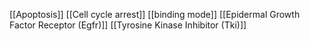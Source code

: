 [[Apoptosis]]
[[Cell cycle arrest]]
[[binding mode]]
[[Epidermal Growth Factor Receptor (Egfr)]]
[[Tyrosine Kinase Inhibitor (Tki)]]
